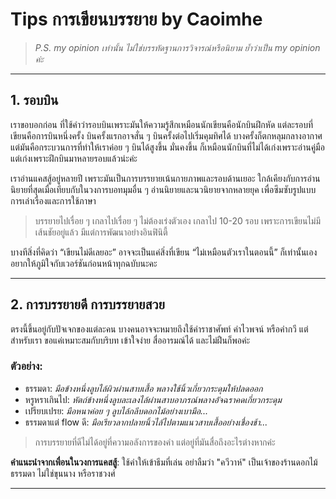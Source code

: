 # Tips การเขียนบรรยาย by Caoimhe

> *P.S. my opinion เท่านั้น ไม่ใช่บรรทัดฐานการวิจารณ์หรือนิยาม ย้ำว่าเป็น my opinion ค่ะ*

---

## 1. รอบบิน

เราขอบอกก่อน ที่ใช้คำว่ารอบบินเพราะมันให้ความรู้สึกเหมือนนักเขียนคือนักบินฝึกหัด แต่ละรอบที่เขียนคือการบินหนึ่งครั้ง บินครั้งแรกอาจสั่น ๆ บินครั้งต่อไปเริ่มคุมทิศได้ บางครั้งก็ตกหลุมกลางอากาศ แต่มันคือกระบวนการที่ทำให้เราค่อย ๆ บินได้สูงขึ้น มั่นคงขึ้น ก็เหมือนนักบินที่ไม่ได้เก่งเพราะอ่านคู่มือ แต่เก่งเพราะฝึกบินมาหลายรอบแล้วน่ะค่ะ

เราอ่านแคสสู้อยู่หลายปี เพราะมันเป็นการบรรยายเน้นกายภาพและรอบด้านเยอะ ใกล้เคียงกับการอ่านนิยายที่สุดเมื่อเทียบกับในวงการบอทมุมอื่น ๆ อ่านนิยายและนวนิยายจากหลายยุค เพื่อซึมซับรูปแบบการเล่าเรื่องและการใช้ภาษา

> บรรยายไปเรื่อย ๆ เกลาไปเรื่อย ๆ ไม่ต้องเร่งตัวเอง เกลาไป 10-20 รอบ เพราะการเขียนไม่มีเส้นชัยอยู่แล้ว มีแต่การพัฒนาอย่างอินฟินิตี้

บางทีสิ่งที่คิดว่า “เขียนไม่ดีเลยอะ” อาจจะเป็นแค่สิ่งที่เขียน “ไม่เหมือนตัวเราในตอนนี้” ก็เท่านั้นเอง อยากให้ภูมิใจกับเวอร์ชันก่อนหน้าทุกฉบับนะคะ

---

## 2. การบรรยายดี การบรรยายสวย

ตรงนี้ขึ้นอยู่กับปัจเจกของแต่ละคน บางคนอาจจะหมายถึงใช้คำราชาศัพท์ คำไวพจน์ หรือคำกวี แต่สำหรับเรา ขอแค่เหมาะสมกับบริบท เข้าใจง่าย สื่ออารมณ์ได้ และไม่ฝืนก็พอค่ะ

### ตัวอย่าง:

- ธรรมดา: _มือข้างหนึ่งลูบไล้ผิวผ่านสาบเสื้อ พลางใช้นิ้วเกี่ยวกระดุมให้ปลดออก_
- หรูหราเกินไป: _หัตถ์ข้างหนึ่งลูบละเลงไล้ผ่านสาบอาภรณ์พลางอัจฉราคดเกี่ยวกระดุม_
- เปรียบเปรย: _มือหนาค่อย ๆ ลูบไล้กลีบดอกไม้อย่างเบามือ..._
- ธรรมดาแต่ flow ดี: _มือเรียวลากปลายนิ้วไล้ไปตามแนวสาบเสื้ออย่างเชื่องช้า..._

> การบรรยายที่ดีไม่ได้อยู่ที่ความอลังการของคำ แต่อยู่ที่มันสื่อถึงอะไรต่างหากค่ะ

**คำแนะนำจากเพื่อนในวงการแคสสู้**: ใช้คำให้เข้าธีมที่เล่น อย่าลืมว่า "ควีวาห์" เป็นเจ้าของร้านดอกไม้ธรรมดา ไม่ใช่ขุนนาง หรือราชวงศ์

---
